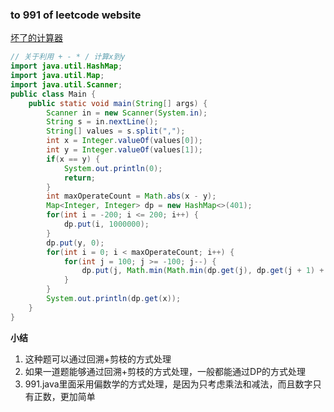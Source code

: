### to 991 of leetcode website

[坏了的计算器](https://leetcode-cn.com/problems/broken-calculator/)

```java
// 关于利用 + - * / 计算x到y
import java.util.HashMap;
import java.util.Map;
import java.util.Scanner;
public class Main {
    public static void main(String[] args) {
        Scanner in = new Scanner(System.in);
        String s = in.nextLine();
        String[] values = s.split(",");
        int x = Integer.valueOf(values[0]);
        int y = Integer.valueOf(values[1]);
        if(x == y) {
            System.out.println(0);
            return;
        }
        int maxOperateCount = Math.abs(x - y);
        Map<Integer, Integer> dp = new HashMap<>(401);
        for(int i = -200; i <= 200; i++) {
            dp.put(i, 1000000);
        }
        dp.put(y, 0);
        for(int i = 0; i < maxOperateCount; i++) {
            for(int j = 100; j >= -100; j--) {
                dp.put(j, Math.min(Math.min(dp.get(j), dp.get(j + 1) + 1), Math.min(dp.get(j - 1) + 1, dp.get(j * 2) + 1)));
            }
        }
        System.out.println(dp.get(x));
    }
}
```
**小结**
1. 这种题可以通过回溯+剪枝的方式处理
2. 如果一道题能够通过回溯+剪枝的方式处理，一般都能通过DP的方式处理
3. 991.java里面采用偏数学的方式处理，是因为只考虑乘法和减法，而且数字只有正数，更加简单